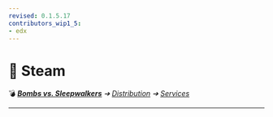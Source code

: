 ```yaml
---
revised: 0.1.5.17
contributors_wip1_5:
- edx
---
```


# 📄 Steam

💣 ***[Bombs vs. Sleepwalkers][home]** ➔ [Distribution][distr] ➔ [Services][distr_services]*

****

[home]: /README.md
[distr]: /distribution/readme.md
[distr_services]: /distribution/services/readme.md
